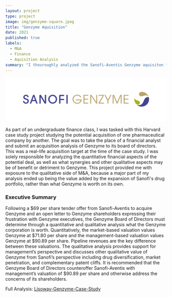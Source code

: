 ```yaml
---
layout: project
type: project
image: img/genzyme-square.jpeg
title: "Genzyme Aquisition"
date: 2021
published: true
labels:
  - M&A
  - Finance
  - Aquisition Analysis
summary: "I thouroughly analyzed the Sanofi-Aventis Genzyme aquisiton for FIN 305"
---
```


<div class="text-center p-4">
  <img width="600px" src="../img/genzyme.jpeg" class="img-thumbnail" >
</div>

As part of an undergraduate finance class, I was tasked with this Harvard case study project studying the potential acquisition of one pharmaceutical company by another. The goal was to take the place of a financial analyst and submit an acquisition analysis of Genzyme to its board of directors. This was a real-life acquisition target at the time of the case study. I was solely responsible for analyzing the quantitative financial aspects of the potential deal, as well as what synergies and other qualitative aspects may be of benefit or detriment to Genzyme. This project provided me with exposure to the qualitative side of M&A, because a major part of my analysis ended up being the value added by the expansion of Sanofi's drug portfolio, rather than what Genzyme is worth on its own.


### Executive Summary

Following a $69 per share tender offer from Sanofi-Aventis to acquire Genzyme and an open letter to Genzyme shareholders expressing their frustration with Genzyme executives, the Genzyme Board of Directors must determine through a quantitative and qualitative analysis what the Genzyme corporation is worth. Quantitatively, the market-based valuation values Genzyme at $71.80 per share and the management-based valuation values Genzyme at $90.89 per share. Pipeline revenues are the key difference between these valuations. The qualitative analysis provides support for management’s perspective and discusses other qualitative value of Genzyme from Sanofi’s perspective including drug diversification, market penetration, and complementary patent cliffs. It is recommended that the Genzyme Board of Directors counteroffer Sanofi-Aventis with management’s valuation of $90.89 per share and otherwise address the concerns of its shareholders.

Full Analysis: <a href="https://github.com/JustinLisoway/JustinLisoway.github.io/blob/main/projects/Lisoway-Genzyme.pdf"><i class="large github icon "></i>Lisoway-Genzyme-Case-Study</a>
